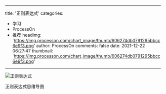 
---
title: '正则表达式'
categories: 
 - 学习
 - ProcessOn
 - 推荐
headimg: 'https://img.processon.com/chart_image/thumb/606274db0791295bbcc6e9f3.png'
author: ProcessOn
comments: false
date: 2021-12-22 06:27:47
thumbnail: 'https://img.processon.com/chart_image/thumb/606274db0791295bbcc6e9f3.png'
---

<div>   
<img class="thumb" alt="正则表达式" src="https://img.processon.com/chart_image/thumb/606274db0791295bbcc6e9f3.png" referrerpolicy="no-referrer">
<p>正则表达式思维导图</p>  
</div>
            